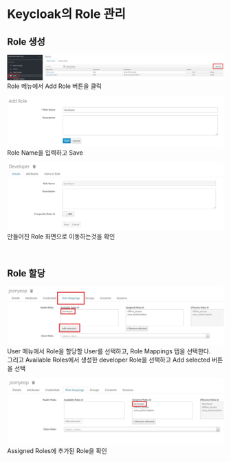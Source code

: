 # Keycloak의 Role 관리

## Role 생성

<kbd><img src="images/role/add role1.JPG"></kbd>
Role 메뉴에서 Add Role 버튼을 클릭<br/>

<kbd><img src="images/role/add role2.JPG"></kbd>
Role Name을 입력하고 Save<br/>

</kbd><img src="images/role/add role3.JPG"></kbd>
만들어진 Role 화면으로 이동하는것을 확인<br/>

<br/>

## Role 할당

</kbd><img src="images/role/assign role1.JPG"></kbd>
User 메뉴에서 Role을 할당할 User를 선택하고, Role Mappings 탭을 선택한다.<br/> 
그리고 Available Roles에서 생성한 developer Role을 선택하고 Add selected 버튼을 선택<br/>

</kbd><img src="images/role/assign role2.JPG"></kbd>
Assigned Roles에 추가된 Role을 확인





